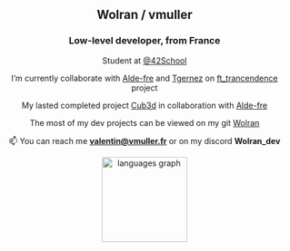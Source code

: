 
<h2 align="center">Wolran / vmuller </h2>
<h3 align="center">Low-level developer, from France </h3>


<div align="center">


Student at [@42School](https://github.com/42School)

I’m currently collaborate with [Alde-fre](https://github.com/ForAbby-X) and [Tgernez](https://github.com/Plaetorius) on [ft_trancendence](https://github.com/Plaetorius/ft_transcendence) project

My lasted completed project [Cub3d](https://github.com/Wolran/cub3D) in collaboration with [Alde-fre](https://github.com/ForAbby-X)

The most of my dev projects can be viewed on my git [Wolran](https://github.com/Wolran)

📫 You can reach me **valentin@vmuller.fr** or on my discord **Wolran_dev**

</div>

<div align="center">
  <img src="https://github-readme-stats-sigma-five.vercel.app/api/top-langs/?username=wolran&layout=compact&theme=radical&langs_count=4"
  height="150" alt="languages graph"" height="150" alt="languages graph"  />
</div>
    
